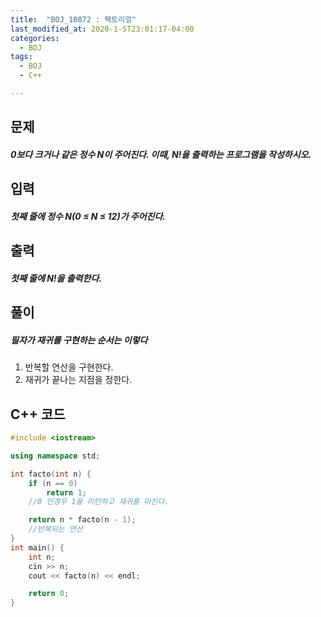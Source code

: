 ```yaml
---
title:  "BOJ_10872 : 팩토리얼"
last_modified_at: 2020-1-5T23:01:17-04:00
categories: 
  - BOJ
tags:
  - BOJ
  - C++

---
```



## 문제

##### 0보다 크거나 같은 정수 N이 주어진다. 이때, N!을 출력하는 프로그램을 작성하시오.
## 입력

##### 첫째 줄에 정수 N(0 ≤ N ≤ 12)가 주어진다.

## 출력

##### 첫째 줄에 N!을 출력한다.

## 풀이

##### 필자가 재귀를 구현하는 순서는 이렇다
1. 반복할 연산을 구현한다.
2. 재귀가 끝나는 지점을 정한다.




## C++ 코드
```c++
#include <iostream>

using namespace std;

int facto(int n) {
	if (n == 0)
		return 1;
	//0 인경우 1을 리턴하고 재귀를 마친다.

	return n * facto(n - 1);
	//반복되는 연산
}
int main() {
	int n;
	cin >> n;
	cout << facto(n) << endl;

	return 0;
}

```


